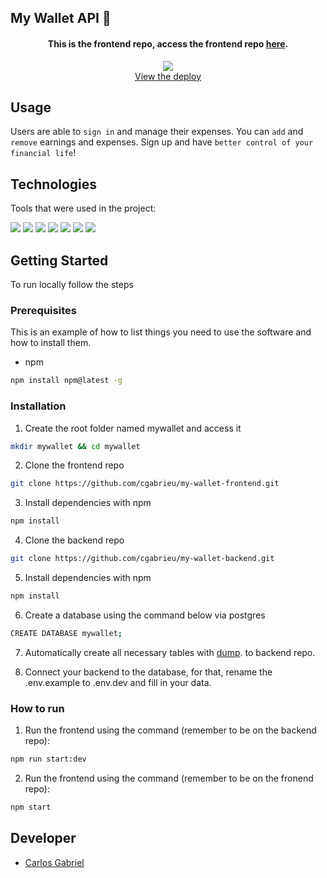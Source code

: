 ## My Wallet API 👛

<div align="center">
  <h4>This is the frontend repo, access the frontend repo <a href="https://github.com/cgabrieu/my-wallet-frontend">here</a>.</h4>
  <a href="https://mywallet-cgabrieu.vercel.app/">
    <img src="https://user-images.githubusercontent.com/25062334/144301107-9b86368f-6548-452b-8f82-37a70ca4fe98.gif">
  </a>
    <br />
    <a href="https://mywallet-cgabrieu.vercel.app/">View the deploy</a>
    <br />
</div>

## Usage

Users are able to `sign in` and manage their expenses.
You can `add` and `remove` earnings and expenses. Sign up and have `better control of your financial life`!
  

## Technologies

Tools that were used in the project:
<p>
  <img src='https://img.shields.io/badge/Node.js-000000?style=for-the-badge&logo=nodedotjs&logoColor=white'>
  <img src='https://img.shields.io/badge/Express.js-000000?style=for-the-badge&logo=express&logoColor=white'>
  <img src="https://img.shields.io/badge/Jest-000000?style=for-the-badge&logo=jest&logoColor=white"/>
  <img src='https://img.shields.io/badge/PostgreSQL-000000?style=for-the-badge&logo=postgresql&logoColor=white'>
  <img src='https://img.shields.io/badge/eslint-000000?style=for-the-badge&logo=eslint&logoColor=white'>
  <img src='https://img.shields.io/badge/npm-000000?style=for-the-badge&logo=npm&logoColor=white'>
  <img src='https://img.shields.io/badge/Heroku-000000?style=for-the-badge&logo=heroku&logoColor=white'>
</p>

<!-- GETTING STARTED -->
## Getting Started

To run locally follow the steps

### Prerequisites

This is an example of how to list things you need to use the software and how to install them.
* npm
```sh
npm install npm@latest -g
```

### Installation

1. Create the root folder named mywallet and access it
```sh
mkdir mywallet && cd mywallet
```
2. Clone the frontend repo
```sh
git clone https://github.com/cgabrieu/my-wallet-frontend.git
```
3. Install dependencies with npm
```sh
npm install
```
4. Clone the backend repo
```sh
git clone https://github.com/cgabrieu/my-wallet-backend.git
```
5. Install dependencies with npm
```sh
npm install
```
6. Create a database using the command below via postgres
```sh
CREATE DATABASE mywallet;
```
7. Automatically create all necessary tables with <a href="https://github.com/cgabrieu/my-wallet-backend/blob/main/dump.sql">dump</a>. to backend repo.

8. Connect your backend to the database, for that, rename the .env.example to .env.dev and fill in your data.

### How to run

1. Run the frontend using the command (remember to be on the backend repo): 
```sh
npm run start:dev
```
2. Run the frontend using the command (remember to be on the fronend repo): 
```sh
npm start
```

## Developer

* [Carlos Gabriel](https://github.com/cgabrieu)
